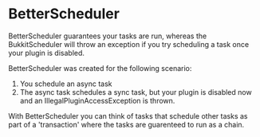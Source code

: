 # BetterScheduler
BetterScheduler guarantees your tasks are run, whereas the BukkitScheduler will throw an exception if you try scheduling a task once your plugin is disabled.

BetterScheduler was created for the following scenario:
1. You schedule an async task
2. The async task schedules a sync task, but your plugin is disabled now and an IllegalPluginAccessException is thrown.

With BetterScheduler you can think of tasks that schedule other tasks as part of a 'transaction' where the tasks are guarenteed to run as a chain.
